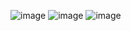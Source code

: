 ![image](https://github.com/user-attachments/assets/9e9ef857-58b7-4187-9bf8-a0b4b510b5c3)
![image](https://github.com/user-attachments/assets/12ea731b-4bbe-426f-b8be-2b981ccff9a2)
![image](https://github.com/user-attachments/assets/fc8601a4-ff76-496c-96ef-a5101a550539)

